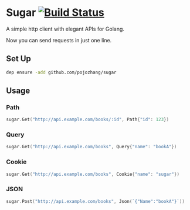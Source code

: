 # Sugar  [![Build Status](https://travis-ci.org/pojozhang/sugar.svg?branch=master)](https://travis-ci.org/pojozhang/sugar)

A simple http client with elegant APIs for Golang.

Now you can send requests in just one line.


## Set Up
```bash
dep ensure -add github.com/pojozhang/sugar
```

## Usage

### Path
```go
sugar.Get("http://api.example.com/books/:id", Path{"id": 123})
```

### Query
```go
sugar.Get("http://api.example.com/books", Query{"name": "bookA"})
```

### Cookie
```go
sugar.Get("http://api.example.com/books", Cookie{"name": "sugar"})
```

### JSON
```go
sugar.Post("http://api.example.com/books", Json(`{"Name":"bookA"}`))
```
